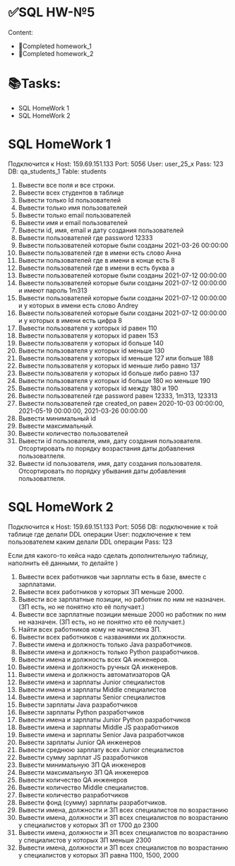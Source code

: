 # ✅SQL HW-№5
Сontent:
- 📖Completed homework_1
- 📖Completed homework_2
# 📚Tasks:
- SQL HomeWork 1
- SQL HomeWork 2

# SQL HomeWork 1
Подключится к 
Host: 159.69.151.133
Port: 5056
User: user_25_x
Pass: 123
DB: qa_students_1
Table: students
 1. Вывести все поля и все строки.
 2. Вывести всех студентов в таблице
 3. Вывести только Id пользователей
 4. Вывести только имя пользователей
 5. Вывести только email пользователей
 6. Вывести имя и email пользователей
 7. Вывести id, имя, email и дату создания пользователей
 8. Вывести пользователей где password 12333
 9. Вывести пользователей которые были созданы 2021-03-26 00:00:00
 10. Вывести пользователей где в имени есть слово Анна
 11. Вывести пользователей где в имени в конце есть 8
 12. Вывести пользователей где в имени в есть буква а
 13. Вывести пользователей которые были созданы 2021-07-12 00:00:00
 14. Вывести пользователей которые были созданы 2021-07-12 00:00:00 и имеют пароль 1m313
 15. Вывести пользователей которые были созданы 2021-07-12 00:00:00 и у которых в имени есть слово Andrey
 16. Вывести пользователей которые были созданы 2021-07-12 00:00:00 и у которых в имени есть цифра 8
 17. Вывести пользователя у которых id равен 110
 18. Вывести пользователя у которых id равен 153
 19. Вывести пользователя у которых id больше 140
 20. Вывести пользователя у которых id меньше 130
 21. Вывести пользователя у которых id меньше 127 или больше 188
 22. Вывести пользователя у которых id меньше либо равно 137
 23. Вывести пользователя у которых id больше либо равно 137
 24. Вывести пользователя у которых id больше 180 но меньше 190
 25. Вывести пользователя у которых id между 180 и 190
 26. Вывести пользователей где password равен 12333, 1m313, 123313
 27. Вывести пользователей где created_on равен 2020-10-03 00:00:00, 2021-05-19 00:00:00, 2021-03-26 00:00:00
 28. Вывести минимальный id 
 29. Вывести максимальный.
 30. Вывести количество пользователей
 31. Вывести id пользователя, имя, дату создания пользователя. Отсортировать по порядку возрастания даты добавления пользоватлеля.
 32. Вывести id пользователя, имя, дату создания пользователя. Отсортировать по порядку убывания даты добавления пользоватлеля.

# SQL HomeWork 2
Подключится к 
Host: 159.69.151.133
Port: 5056
DB: подключение к той таблице где делали DDL операции
User: подключение к тем пользователем каким делали DDL операции
Pass: 123

Если для какого-то кейса надо сделать дополнительную таблицу, наполнить её данными, то делайте )


 1. Вывести всех работников чьи зарплаты есть в базе, вместе с зарплатами.
 2. Вывести всех работников у которых ЗП меньше 2000.
 3. Вывести все зарплатные позиции, но работник по ним не назначен. (ЗП есть, но не понятно кто её получает.)
 4. Вывести все зарплатные позиции  меньше 2000 но работник по ним не назначен. (ЗП есть, но не понятно кто её получает.)
 5. Найти всех работников кому не начислена ЗП.
 6. Вывести всех работников с названиями их должности.
 7. Вывести имена и должность только Java разработчиков.
 8. Вывести имена и должность только Python разработчиков.
 9. Вывести имена и должность всех QA инженеров.
 10. Вывести имена и должность ручных QA инженеров.
 11. Вывести имена и должность автоматизаторов QA
 12. Вывести имена и зарплаты Junior специалистов
 13. Вывести имена и зарплаты Middle специалистов
 14. Вывести имена и зарплаты Senior специалистов
 15. Вывести зарплаты Java разработчиков
 16. Вывести зарплаты Python разработчиков
 17. Вывести имена и зарплаты Junior Python разработчиков
 18. Вывести имена и зарплаты Middle JS разработчиков
 19. Вывести имена и зарплаты Senior Java разработчиков
 20. Вывести зарплаты Junior QA инженеров
 21. Вывести среднюю зарплату всех Junior специалистов
 22. Вывести сумму зарплат JS разработчиков
 23. Вывести минимальную ЗП QA инженеров
 24. Вывести максимальную ЗП QA инженеров
 25. Вывести количество QA инженеров
 26. Вывести количество Middle специалистов.
 27. Вывести количество разработчиков
 28. Вывести фонд (сумму) зарплаты разработчиков.
 29. Вывести имена, должности и ЗП всех специалистов по возрастанию
 30. Вывести имена, должности и ЗП всех специалистов по возрастанию у специалистов у которых ЗП от 1700 до 2300
 31. Вывести имена, должности и ЗП всех специалистов по возрастанию у специалистов у которых ЗП меньше 2300
 32. Вывести имена, должности и ЗП всех специалистов по возрастанию у специалистов у которых ЗП равна 1100, 1500, 2000
